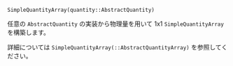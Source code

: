 ```
SimpleQuantityArray(quantity::AbstractQuantity)
```

任意の `AbstractQuantity` の実装から物理量を用いて 1x1 `SimpleQuantityArray` を構築します。

詳細については `SimpleQuantityArray(::AbstractQuantityArray)` を参照してください。
